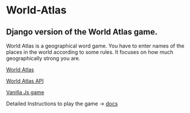 # World-Atlas

## Django version of the World Atlas game.

World Atlas is a geographical word game. You have to enter names of the places in the world according to some rules. It focuses on how much geographically strong you are.

[World Atlas](https://world-atlas-dj.herokuapp.com)

[World Atlas API](https://github.com/Mr-Destructive/world-atlas-api)

[Vanilla Js game](https://github.com/Mr-Destructive/WorldAtlas)

Detailed Instructions to play the game -> [docs](https://mr-destructive.github.io/WorldAtlas/webpage/)

